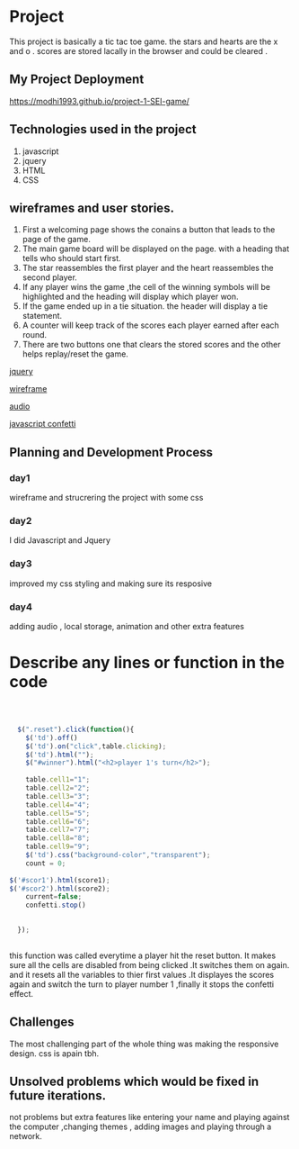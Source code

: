 



# Project <Tic tac toe>
This project is basically a tic tac toe game. the stars and hearts are the x and o . scores are stored lacally in the browser and could be cleared .

## My Project Deployment
https://modhi1993.github.io/project-1-SEI-game/
## Technologies used in the project
1. javascript
2. jquery
3. HTML
4. CSS
## wireframes and user stories.
1. First a welcoming page shows the conains a button that leads to the page of the game.
2. The main game board will be displayed on the page. with a heading that tells who should start first.
3. The star reassembles the first player and the heart reassembles the second player.
4. If any player wins the game ,the cell of the winning symbols will be highlighted and the heading will display which player won.
5. If the game ended up in a tie situation. the header will display a tie statement.
6. A counter will keep track of the scores each player earned after each round.
7. There are two buttons one that clears the stored scores and the other helps replay/reset the game. 
<!--link-->
[jquery](https://code.jquery.com/jquery-3.4.1.min.js)

[wireframe](https://www.canva.com/design/DADsvtEvA-w/share/preview?token=tAJ4KYyxXodVKpA_LhaV9A&role=EDITOR&utm_content=DADsvtEvA-w&utm_campaign=designshare&utm_medium=link&utm_source=sharebutton)

[audio](http://soundbible.com/)

[javascript confetti](https://www.cssscript.com/confetti-falling-animation/)

## Planning and Development Process

### day1
wireframe and strucrering the project with some css
### day2
I did Javascript and Jquery 
### day3
improved my css styling and making sure its resposive
### day4
adding audio , local storage, animation and other extra features 

# Describe any lines or function in the code
```js



  $(".reset").click(function(){
    $('td').off()
    $('td').on("click",table.clicking);
    $('td').html("");
    $("#winner").html("<h2>player 1's turn</h2>");
  
    table.cell1="1";
    table.cell2="2";
    table.cell3="3";
    table.cell4="4";
    table.cell5="5";
    table.cell6="6";
    table.cell7="7";
    table.cell8="8";
    table.cell9="9";
    $('td').css("background-color","transparent");
    count = 0;
  
$('#scor1').html(score1);
$('#scor2').html(score2);
    current=false;
    confetti.stop()

   
  });
 
```
this function was called everytime a player hit the reset button. It makes sure all the cells are disabled from being clicked .It switches them on again. and it resets all the variables to thier first values .It displayes the scores again and switch the turn to player number 1 ,finally it stops the confetti effect.
## Challenges
The most challenging part of the whole thing was making the responsive design. css is apain tbh.
## Unsolved problems which would be fixed in future iterations.
not problems but extra features like entering your name and playing against the computer ,changing themes , adding images and playing through a network.
